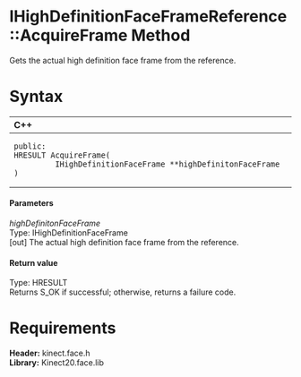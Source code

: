 IHighDefinitionFaceFrameReference::AcquireFrame Method  
======================================================  

Gets the actual high definition face frame from the reference. <span id="syntaxSection"></span>

Syntax  
======  

<table>
<colgroup>
<col width="100%" />
</colgroup>
<thead>
<tr class="header">
<th align="left">C++</th>
</tr>
</thead>
<tbody>
<tr class="odd">
<td align="left"><pre><code>public:  
HRESULT AcquireFrame(  
         IHighDefinitionFaceFrame **highDefinitonFaceFrame  
)</code></pre></td>
</tr>
</tbody>
</table>

<span id="ID4EG"></span>
#### Parameters  

*highDefinitonFaceFrame*    
Type: IHighDefinitionFaceFrame  
[out] The actual high definition face frame from the reference.  

<span id="ID4EP"></span>
#### Return value  

Type: HRESULT  
Returns S\_OK if successful; otherwise, returns a failure code.  

<span id="requirements"></span>

Requirements  
============  

**Header:** kinect.face.h  
**Library:** Kinect20.face.lib  



<!--Please do not edit the data in the comment block below.-->
<!--
TOCTitle : AcquireFrame Method
RLTitle : IHighDefinitionFaceFrameReference::AcquireFrame Method
KeywordK : AcquireFrame method
KeywordK : IHighDefinitionFaceFrameReference::AcquireFrame method
KeywordF : IHighDefinitionFaceFrameReference::AcquireFrame
KeywordF : AcquireFrame
KeywordF : Microsoft.Kinect.face.IHighDefinitionFaceFrameReference.AcquireFrame(IHighDefinitionFaceFrame@)
KeywordA : M:Microsoft.Kinect.face.IHighDefinitionFaceFrameReference.AcquireFrame(IHighDefinitionFaceFrame@)
AssetID : M:Microsoft.Kinect.face.IHighDefinitionFaceFrameReference.AcquireFrame(IHighDefinitionFaceFrame@)
Locale : en-us
CommunityContent : 1
APIType : Managed
APILocation : 
APIName : Microsoft.Kinect.face.IHighDefinitionFaceFrameReference::AcquireFrame
TargetOS : Windows
TopicType : kbSyntax
DevLang : C++
DocSet : K4Wv2
ProjType : K4Wv2Proj
Technology : Kinect for Windows
Product : Kinect for Windows SDK v2
productversion : 20
-->
